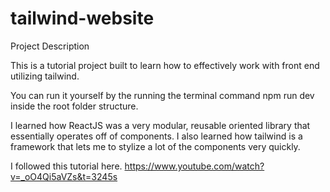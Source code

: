 # tailwind-website

Project Description

This is a tutorial project built to learn how to effectively work with front end utilizing tailwind. 

You can run it yourself by the running the terminal command npm run dev inside the root folder structure.

I learned how ReactJS was a very modular, reusable oriented library that essentially operates off of components. I also learned how tailwind is a framework that lets me to stylize a lot of the components very quickly.

I followed this tutorial here. https://www.youtube.com/watch?v=_oO4Qi5aVZs&t=3245s
